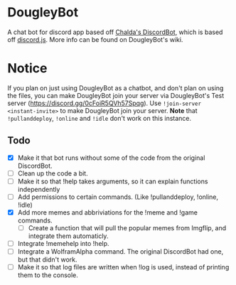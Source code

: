 # DougleyBot
A chat bot for discord app based off <a href="https://github.com/chalda/DiscordBot/">Chalda's DiscordBot</a>, which is based off <a href="https://github.com/hydrabolt/discord.js/">discord.js</a>.
More info can be found on DougleyBot's wiki.

# Notice
If you plan on just using DougleyBot as a chatbot, and don't plan on using the files, you can make DougleyBot join your server via DougleyBot's Test server (https://discord.gg/0cFoiR5QVh57Spqg). Use `!join-server <instant-invite>` to make DougleyBot join your server.
**Note** that `!pullanddeploy`, `!online` and `!idle` don't work on this instance.

## Todo

- [x] Make it that bot runs without some of the code from the original DiscordBot.
- [ ] Clean up the code a bit.
- [ ] Make it so that !help takes arguments, so it can explain functions independently
- [ ] Add permissions to certain commands. (Like !pullanddeploy, !online, !idle)
- [x] Add more memes and abbriviations for the !meme and !game commands.
    - [ ] Create a function that will pull the popular memes from Imgflip, and integrate them automaticly.
- [ ] Integrate !memehelp into !help.
- [ ] Integrate a WolframAlpha command. The original DiscordBot had one, but that didn't work.
- [ ] Make it so that log files are written when !log is used, instead of printing them to the console.
